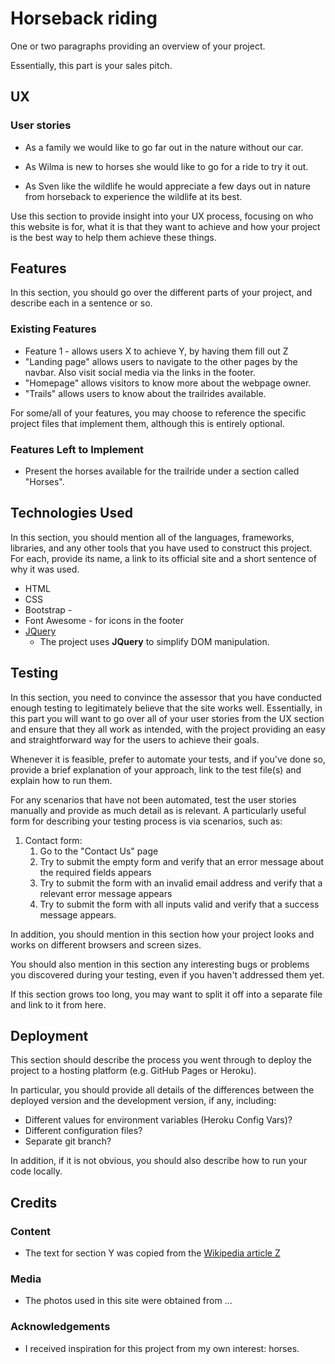 # Horseback riding

One or two paragraphs providing an overview of your project.

Essentially, this part is your sales pitch.
 
## UX
 
### User stories
- As a family we would like to go far out in the nature without our car. 

- As Wilma is new to horses she would like to go for a ride to try it out.

- As Sven like the wildlife he would appreciate a few days out in nature from horseback to experience the wildlife at its best.

Use this section to provide insight into your UX process, focusing on who this website is for, what it is that they want to achieve and how your project is the best way to help them achieve these things.

## Features

In this section, you should go over the different parts of your project, and describe each in a sentence or so.
 
### Existing Features
- Feature 1 - allows users X to achieve Y, by having them fill out Z
- "Landing page" allows users to navigate to the other pages by the navbar. Also visit social media via the links in the footer.
- "Homepage" allows visitors to know more about the webpage owner. 
- "Trails" allows users to know about the trailrides available.

For some/all of your features, you may choose to reference the specific project files that implement them, although this is entirely optional.


### Features Left to Implement
- Present the horses available for the trailride under a section called "Horses". 

## Technologies Used

In this section, you should mention all of the languages, frameworks, libraries, and any other tools that you have used to construct this project. For each, provide its name, a link to its official site and a short sentence of why it was used.
- HTML
- CSS
- Bootstrap -
- Font Awesome - for icons in the footer
- [JQuery](https://jquery.com)
    - The project uses **JQuery** to simplify DOM manipulation.


## Testing

In this section, you need to convince the assessor that you have conducted enough testing to legitimately believe that the site works well. Essentially, in this part you will want to go over all of your user stories from the UX section and ensure that they all work as intended, with the project providing an easy and straightforward way for the users to achieve their goals.

Whenever it is feasible, prefer to automate your tests, and if you've done so, provide a brief explanation of your approach, link to the test file(s) and explain how to run them.

For any scenarios that have not been automated, test the user stories manually and provide as much detail as is relevant. A particularly useful form for describing your testing process is via scenarios, such as:

1. Contact form:
    1. Go to the "Contact Us" page
    2. Try to submit the empty form and verify that an error message about the required fields appears
    3. Try to submit the form with an invalid email address and verify that a relevant error message appears
    4. Try to submit the form with all inputs valid and verify that a success message appears.

In addition, you should mention in this section how your project looks and works on different browsers and screen sizes.

You should also mention in this section any interesting bugs or problems you discovered during your testing, even if you haven't addressed them yet.

If this section grows too long, you may want to split it off into a separate file and link to it from here.

## Deployment

This section should describe the process you went through to deploy the project to a hosting platform (e.g. GitHub Pages or Heroku).

In particular, you should provide all details of the differences between the deployed version and the development version, if any, including:
- Different values for environment variables (Heroku Config Vars)?
- Different configuration files?
- Separate git branch?

In addition, if it is not obvious, you should also describe how to run your code locally.


## Credits

### Content
- The text for section Y was copied from the [Wikipedia article Z](https://en.wikipedia.org/wiki/Z)

### Media
- The photos used in this site were obtained from ...

### Acknowledgements

- I received inspiration for this project from my own interest: horses.